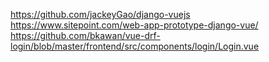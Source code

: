 https://github.com/jackeyGao/django-vuejs
https://www.sitepoint.com/web-app-prototype-django-vue/
https://github.com/bkawan/vue-drf-login/blob/master/frontend/src/components/login/Login.vue